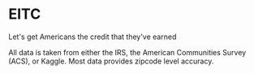# EITC
Let's get Americans the credit that they've earned

All data is taken from either the IRS, the American Communities Survey (ACS), or Kaggle. Most data provides zipcode level accuracy. 
